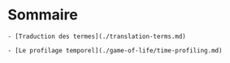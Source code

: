 # Sommaire

    - [Traduction des termes](./translation-terms.md)

    - [Le profilage temporel](./game-of-life/time-profiling.md)
